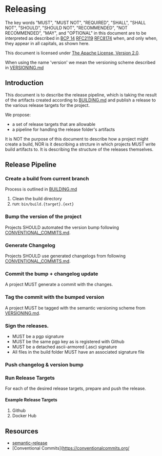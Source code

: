 # Releasing

The key words "MUST", "MUST NOT", "REQUIRED", "SHALL", "SHALL NOT", "SHOULD", "SHOULD NOT", "RECOMMENDED", "NOT RECOMMENDED", "MAY", and "OPTIONAL" in this document are to be interpreted as described in [BCP 14](https://tools.ietf.org/html/bcp14) [RFC2119](https://tools.ietf.org/html/rfc2119) [RFC8174](https://tools.ietf.org/html/rfc8174) when, and only when, they appear in all capitals, as shown here.

This document is licensed under [The Apache License, Version 2.0](https://www.apache.org/licenses/LICENSE-2.0.html).

When using the name 'version' we mean the versioning scheme described in [VERSIONING.md](VERSIONING.md)

## Introduction

This document is to describe the release pipeline, which is taking the result of the artifacts created according to [BUILDING.md](BUILDING.md) and publish a release to the various release targets for the project.

We propose:
 - a set of release targets that are allowable
 - a pipeline for handling the release folder's artifacts

It is NOT the purpose of this document to describe how a project might create a build, NOR is it describing a strcture in which projects MUST write build artifacts to. It is describing the structure of the releases themselves.

## Release Pipeline

### Create a build from current branch

Process is outlined in [BUILDING.md](BUILDING.md)

1. Clean the build directory
2. run: `bin/build.{target}.{ext}`

### Bump the version of the project

Projects SHOULD automated the version bump following [CONVENTIONAL_COMMITS.md](CONVENTIONAL_COMMITS.md).

### Generate Changelog

Projects SHOULD use generated changelogs from following [CONVENTIONAL_COMMITS.md](CONVENTIONAL_COMMITS.md).

### Commit the bump + changelog update

A project MUST generate a commit with the changes.

### Tag the commit with the bumped version

A project MUST be tagged with the semantic versioning scheme from [VERSIONING.md](VERSIONING.md).

### Sign the releases.

 - MUST be a pgp signature
 - MUST be the same pgp key as is registered with Github
 - MUST be a detached ascii-armored (.asc) signature 
 - All files in the build folder MUST have an associated signature file

### Push changelog & version bump

### Run Release Targets

For each of the desired release targets, prepare and push the release.

#### Example Release Targets

1. Github
2. Docker Hub

## Resources

- [semantic-release](https://github.com/semantic-release/semantic-release)
- [Conventional Commits](https://conventionalcommits.org/
